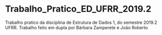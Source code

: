 # Trabalho_Pratico_ED_UFRR_2019.2
Trabalho pratico da disciplina de Estrutura de Dados 1, do semestre 2019.2 UFRR. Trabalho feito em dupla por Bárbara Zamperete e João Roberto
